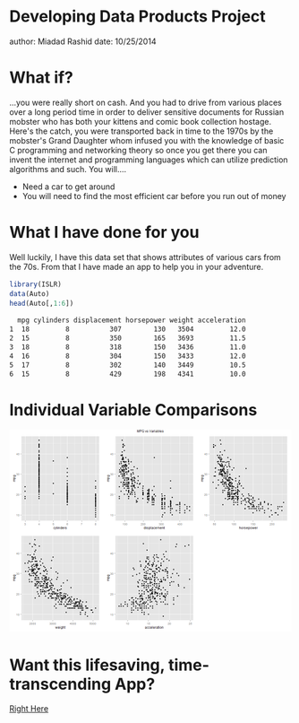 Developing Data Products Project
========================================================
author: Miadad Rashid
date: 10/25/2014

What if?
========================================================

...you were really short on cash.  And you had to drive from various places over a long period time in order to deliver sensitive documents for Russian mobster who has both your kittens and comic book collection hostage.  Here's the catch, you were transported back in time to the 1970s by the mobster's Grand Daughter whom infused you with the knowledge of basic C programming and networking theory so once you get there you can invent the internet and programming languages which can utilize prediction algorithms and such.  You will....

- Need a car to get around
- You will need to find the most efficient car before you run out of money


What I have done for you
========================================================
Well luckily, I have this data set that shows attributes of various cars from the 70s.  From that I have made an app to help you in your adventure.

```r
library(ISLR)
data(Auto)
head(Auto[,1:6])
```

```
  mpg cylinders displacement horsepower weight acceleration
1  18         8          307        130   3504         12.0
2  15         8          350        165   3693         11.5
3  18         8          318        150   3436         11.0
4  16         8          304        150   3433         12.0
5  17         8          302        140   3449         10.5
6  15         8          429        198   4341         10.0
```

Individual Variable Comparisons
========================================================
![plot of chunk unnamed-chunk-2](dataprodpresentation-figure/unnamed-chunk-2.png) 


Want this lifesaving, time-transcending App?
========================================================

[Right Here](https://thedurphy.shinyapps.io/MPGProject/)

